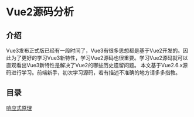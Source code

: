 # Vue2源码分析

## 介绍

Vue3发布正式版已经有一段时间了，Vue3有很多思想都是基于Vue2开发的。因此为了更好的学习Vue3新特性，学习Vue2源码也很重要。学习Vue2源码就可以直观看出Vue3新特性是解决了Vue2的哪些历史遗留问题。
本文基于Vue2.6.x源码进行学习。前端新手，初次学习源码，若有描述不准确的地方请多多指教。

## 目录

[响应式原理](./docs/reactivity.md)
